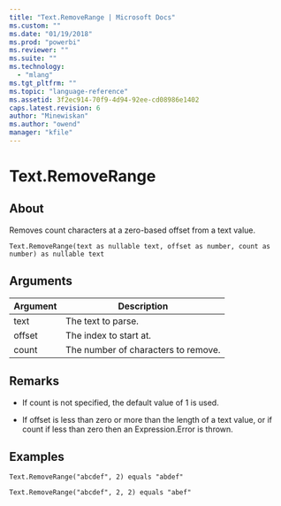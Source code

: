 ```yaml
---
title: "Text.RemoveRange | Microsoft Docs"
ms.custom: ""
ms.date: "01/19/2018"
ms.prod: "powerbi"
ms.reviewer: ""
ms.suite: ""
ms.technology: 
  - "mlang"
ms.tgt_pltfrm: ""
ms.topic: "language-reference"
ms.assetid: 3f2ec914-70f9-4d94-92ee-cd08986e1402
caps.latest.revision: 6
author: "Minewiskan"
ms.author: "owend"
manager: "kfile"
---
```

# Text.RemoveRange

  
## About  
Removes count characters at a zero-based offset from a text value.  
  
```  
Text.RemoveRange(text as nullable text, offset as number, count as number) as nullable text  
```  
  
## Arguments  
  
|Argument|Description|  
|------------|---------------|  
|text|The text to parse.|  
|offset|The index to start at.|  
|count|The number of characters to remove.|  
  
## <a name="__toc360788862"></a>Remarks  
  
-   If count is not specified, the default value of 1 is used.  
  
-   If offset is less than zero or more than the length of a text value, or if count if less than zero then an Expression.Error is thrown.  
  
## Examples  
  
```  
Text.RemoveRange("abcdef", 2) equals "abdef"  
```  
  
```  
Text.RemoveRange("abcdef", 2, 2) equals "abef"  
```  
